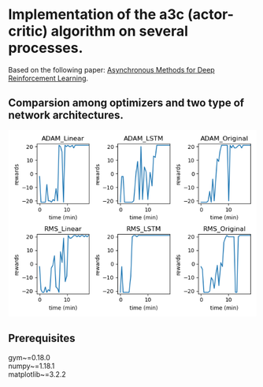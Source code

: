 # Implementation of the a3c (actor-critic) algorithm on several processes.
Based on the following paper: [Asynchronous Methods for Deep Reinforcement Learning](https://arxiv.org/abs/1602.01783).<br>
## Comparsion among optimizers and two type of network architectures.<br>
![alt text](https://github.com/Yairz1/pong_a3c/blob/master/data/myplot.png?raw=true)
## Prerequisites
gym~=0.18.0<br>
numpy~=1.18.1<br>
matplotlib~=3.2.2<br>
